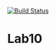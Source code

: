 [![Build Status](https://travis-ci.org/XeniaKlimenko/Lab10.svg?branch=main)](https://travis-ci.org/XeniaKlimenko/Lab10)
# Lab10